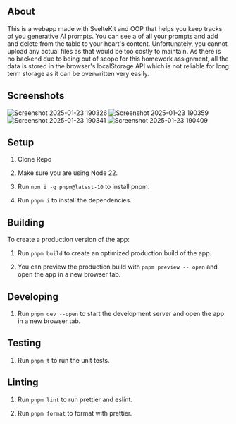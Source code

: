 ## About

This is a webapp made with SvelteKit and OOP that helps you keep tracks of you generative AI prompts. You can see a of all your
prompts and add and delete from the table to your heart's content. Unfortunately, you cannot upload any actual files as
that would be too costly to maintain. As there is no backend due to being out of scope for this homework assignment,
all the data is stored in the browser's localStorage API which is not reliable for long term storage as it can be
overwritten very easily.

## Screenshots

![Screenshot 2025-01-23 190326](https://github.com/user-attachments/assets/4916710a-1def-492c-b1e4-11a31f518edc)
![Screenshot 2025-01-23 190359](https://github.com/user-attachments/assets/402b6fac-aa9d-464e-a66e-c22dfac55acf)
![Screenshot 2025-01-23 190341](https://github.com/user-attachments/assets/ff28d940-7a2c-4c75-b718-fec456aa7bcd)
![Screenshot 2025-01-23 190409](https://github.com/user-attachments/assets/0c9248bc-ae96-4bf2-815f-d8692e576e0d)

## Setup

1. Clone Repo

2. Make sure you are using Node 22.

3. Run `npm i -g pnpm@latest-10` to install pnpm.

4. Run `pnpm i` to install the dependencies.

## Building

To create a production version of the app:

1. Run `pnpm build` to create an optimized production build of the app.

2. You can preview the production build with `pnpm preview -- open` and open the app in a new browser tab.

## Developing

1. Run `pnpm dev --open` to start the development server and open the app in a new browser tab.

## Testing

1. Run `pnpm t` to run the unit tests.

## Linting

1. Run `pnpm lint` to run prettier and eslint.

2. Run `pnpm format` to format with prettier.
